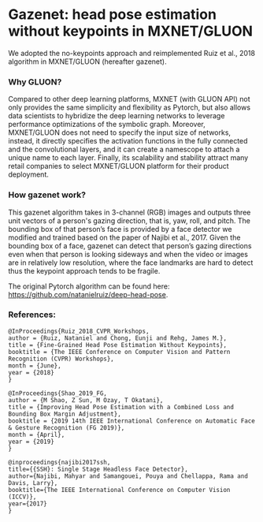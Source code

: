 # Gazenet: head pose estimation without keypoints in MXNET/GLUON

We adopted the no-keypoints approach and reimplemented Ruiz et al., 2018 algorithm in
MXNET/GLUON (hereafter gazenet). 

### Why GLUON? 

Compared to other deep learning platforms, MXNET (with
GLUON API) not only provides the same simplicity and flexibility as Pytorch, but also allows
data scientists to hybridize the deep learning networks to leverage performance optimizations of
the symbolic graph. Moreover, MXNET/GLUON does not need to specify the input size of
networks, instead, it directly specifies the activation functions in the fully connected and the
convolutional layers, and it can create a namescope to attach a unique name to each layer.
Finally, its scalability and stability attract many retail companies to select MXNET/GLUON
platform for their product deployment.

### How gazenet work?

This gazenet algorithm takes in 3-channel (RGB) images and outputs three unit vectors of a
person's gazing direction, that is, yaw, roll, and pitch. The bounding box of
that person’s face is provided by a face detector we modified and trained based on the paper of
Najibi et al., 2017. Given the bounding box of a face, gazenet can detect that person’s gazing
directions even when that person is looking sideways and when the video or images are in
relatively low resolution, where the face landmarks are hard to detect thus the keypoint
approach tends to be fragile.

The original Pytorch algorithm can be found here: https://github.com/natanielruiz/deep-head-pose.

### References:

```
@InProceedings{Ruiz_2018_CVPR_Workshops,
author = {Ruiz, Nataniel and Chong, Eunji and Rehg, James M.},
title = {Fine-Grained Head Pose Estimation Without Keypoints},
booktitle = {The IEEE Conference on Computer Vision and Pattern Recognition (CVPR) Workshops},
month = {June},
year = {2018}
}
```

```
@InProceedings{Shao_2019_FG,
author = {M Shao, Z Sun, M Ozay, T Okatani},
title = {Improving Head Pose Estimation with a Combined Loss and Bounding Box Margin Adjustment},
booktitle = {2019 14th IEEE International Conference on Automatic Face & Gesture Recognition (FG 2019)},
month = {April},
year = {2019}
}
```

```
@inproceedings{najibi2017ssh,
title={{SSH}: Single Stage Headless Face Detector},
author={Najibi, Mahyar and Samangouei, Pouya and Chellappa, Rama and Davis, Larry},
booktitle={The IEEE International Conference on Computer Vision (ICCV)},
year={2017}
}
```

